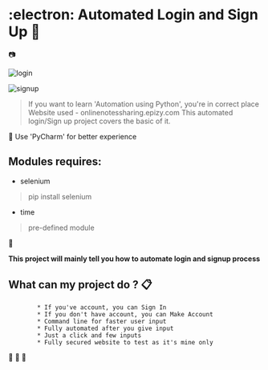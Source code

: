 # :electron: __Automated Login and Sign Up__ :wave:
:camera:

![login](https://user-images.githubusercontent.com/40369168/114280121-7f165600-9a55-11eb-8a7e-529dd5bb93c5.gif)


![signup](https://user-images.githubusercontent.com/40369168/114280090-6312b480-9a55-11eb-8ee2-82262943e991.gif)



> If you want to learn 'Automation using Python', you're in correct place
> Website used - onlinenotessharing.epizy.com
> This automated login/Sign up project covers the basic of it.

:loudspeaker: Use 'PyCharm' for better experience

## Modules requires:

* selenium
> pip install selenium

* time
> pre-defined module

:mag_right:

__This project will mainly tell you how to automate login and signup process__

## What can my project do ?  :clipboard:
            * If you've account, you can Sign In
            * If you don't have account, you can Make Account
            * Command line for faster user input
            * Fully automated after you give input
            * Just a click and few inputs
            * Fully secured website to test as it's mine only
            
:see_no_evil: :speak_no_evil: :hear_no_evil:


